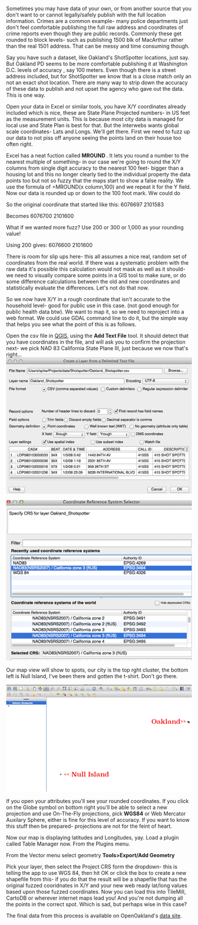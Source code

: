 Sometimes you may have data of your own, or from another source that you don't want to or cannot legally/safely publish with the full location information. Crimes are a common example- many police departments just don't feel comfortable publishing the full raw address and coordinates of crime reports even though they are public records. Commonly these get rounded to block levels- such as publishing 1500 blk of MacArthur rather than the real 1501 address. That can be messy and time consuming though.

Say you have such a dataset, like Oakland's ShotSpotter locations, just say. But Oakland PD seems to be more comfortable publishing it at Washington D.C. levels of accuracy , say 100 meters. Even though there is a street address included, but for ShotSpotter we know that is a close match only an not an exact shot location.  There are many way to strip down the accuracy of these data to publish and not upset the agency who gave out the data. This is one way.

Open your data in Excel or similar tools, you have X/Y coordinates already included which is nice, these are State Plane Projected numbers- in US feet as the measurement units. This is because most city data is managed for local use and State Plan is best for that. But the interwebs wants global scale coordinates- Lats and Longs. We'll get there. First we need to fuzz up our data to not piss off anyone seeing the points land on their house too often right.

Excel has a neat fuction called <strong> MROUND </strong>. It lets you round a number to the nearest multiple of something- in our case we're going to round the X/Y columns from single digit accuracy to the nearest 100 feet- bigger than a housing lot and this no longer clearly tied to the individual property the data points too but not so fuzzy that the maps start to show a false reality.  We use the formula of 
  =MROUND(x column,100) 
and we repeat it for the Y field. Now our data is rounded up or down to the 100 foot mark. Ww could do 

So the original coordinate that started like this:
6076697	2101583

Becomes
6076700	2101600

What if we wanted more fuzz? Use 200 or 300 or 1,000 as your rounding value!

Using 200 gives:
6076600	2101600

There is room for slip ups here- this all assumes a nice real, random set of coordinates from the real world. If there was a systematic problem with the raw data it's possible this calculation would not mask as well as it should- we need to visually compare some points in a GIS tool to make sure, or do some difference calculations between the old and new coordinates and statistically evaluate the differences. Let's not do that now.

So we now have X/Y in a rough coordinate that isn't accurate to the household level- good for public use in this case. (not good enough for public health data btw). We want to map it, so we need to reproject into a web format. We could use GDAL command line to do it, but the simple way that helps you see what the point of this is as follows.

Open the csv file in [QGIS](http://qgis.org), using the **Add Text File** tool. It should detect that you have coordinates in the file, and will ask you to confirm the projection next- we pick NAD 83 California State Plane III, just because we now that's right... 
![image](/images/import.png?raw=true)

![image](/images/coords.png?raw=true)

Our map view will show to spots, our city is the top rght cluster, the bottom left is Null Island, I've been there and gotten the t-shirt. Don't go there.

![image](/images/map.png?raw=true)

If you open your attributes you'll see your rounded coordinates. If you click on the Globe symbol on bottom right you'll be able to select a new projection and use On-The-Fly projections, pick **WGS84** or Web Mercator Auxilary Sphere, either is fine for this level of accuracy. If you want to know this stuff then be prepared- projections are not for the feint of heart.

Now our map is displaying latitudes and Longitudes, yay. Load a plugin called Table Manager now. From the Plugins menu.

From the Vector menu select geometry **Tools>Export/Add Geometry**

Pick your layer, then select the Project CRS form the dropdown- this is telling the app to use WGS 84, then hit OK or click the box to create a new shapefile from this- if you do that the result will be a shapefile that has the original fuzzed cooridnates in X/Y and your new web ready lat/long values based upon those fuzzed coordinates. Now you can load this into TileMill, CartoDB or wherever internet maps lead you! And you're not dumping all the points in the correct spot. Which is sad, but perhaps wise in this case?

The final data from this process is available on OpenOakland's [data site](http://newdata.openoakland.org/dataset/shotspotter-incidents-0).
